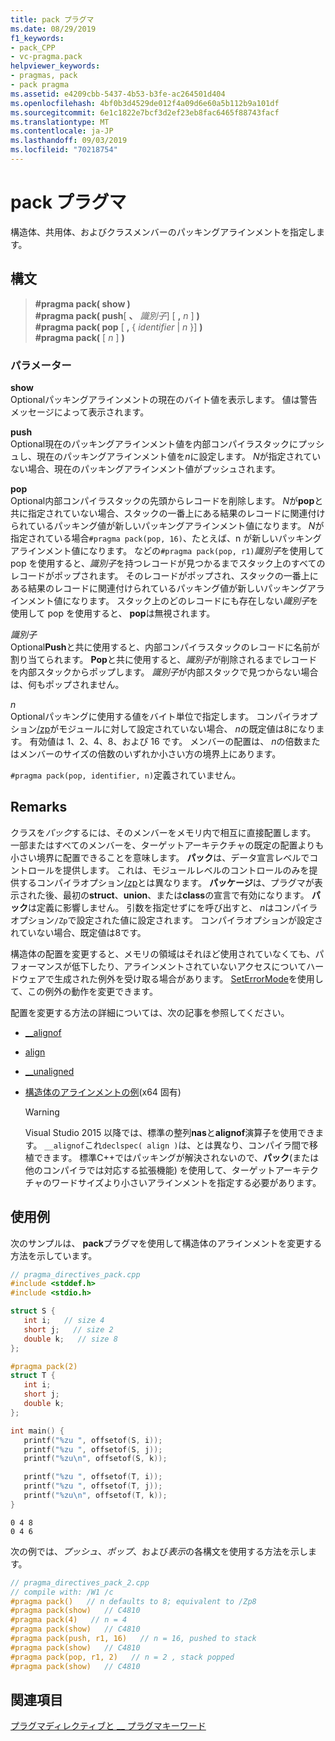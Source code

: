 ```yaml
---
title: pack プラグマ
ms.date: 08/29/2019
f1_keywords:
- pack_CPP
- vc-pragma.pack
helpviewer_keywords:
- pragmas, pack
- pack pragma
ms.assetid: e4209cbb-5437-4b53-b3fe-ac264501d404
ms.openlocfilehash: 4bf0b3d4529de012f4a09d6e60a5b112b9a101df
ms.sourcegitcommit: 6e1c1822e7bcf3d2ef23eb8fac6465f88743facf
ms.translationtype: MT
ms.contentlocale: ja-JP
ms.lasthandoff: 09/03/2019
ms.locfileid: "70218754"
---
```

# <a name="pack-pragma"></a>pack プラグマ

構造体、共用体、およびクラスメンバーのパッキングアラインメントを指定します。

## <a name="syntax"></a>構文

> **#pragma pack( show )** \
> **#pragma pack( push**[ **、** *識別子*] [ **,** *n* ] **)** \
> **#pragma pack( pop** [ **,** { *identifier* | *n* }] **)** \
> **#pragma pack(** [ *n* ] **)**

### <a name="parameters"></a>パラメーター

**show**\
Optionalパッキングアラインメントの現在のバイト値を表示します。 値は警告メッセージによって表示されます。

**push**\
Optional現在のパッキングアラインメント値を内部コンパイラスタックにプッシュし、現在のパッキングアラインメント値を*n*に設定します。 *N*が指定されていない場合、現在のパッキングアラインメント値がプッシュされます。

**pop**\
Optional内部コンパイラスタックの先頭からレコードを削除します。 *N*が**pop**と共に指定されていない場合、スタックの一番上にある結果のレコードに関連付けられているパッキング値が新しいパッキングアラインメント値になります。 *N*が指定されている場合`#pragma pack(pop, 16)`、たとえば、n が新しいパッキングアラインメント値になります。 などの`#pragma pack(pop, r1)`*識別子*を使用して pop を使用すると、*識別子*を持つレコードが見つかるまでスタック上のすべてのレコードがポップされます。 そのレコードがポップされ、スタックの一番上にある結果のレコードに関連付けられているパッキング値が新しいパッキングアラインメント値になります。 スタック上のどのレコードにも存在しない*識別子*を使用して pop を使用すると、 **pop**は無視されます。

*識別子*\
Optional**Push**と共に使用すると、内部コンパイラスタックのレコードに名前が割り当てられます。 **Pop**と共に使用すると、*識別子*が削除されるまでレコードを内部スタックからポップします。 *識別子*が内部スタックで見つからない場合は、何もポップされません。

*n*\
Optionalパッキングに使用する値をバイト単位で指定します。 コンパイラオプション[/zp](../build/reference/zp-struct-member-alignment.md)がモジュールに対して設定されていない場合、 *n*の既定値は8になります。 有効値は 1、2、4、8、および 16 です。 メンバーの配置は、 *n*の倍数またはメンバーのサイズの倍数のいずれか小さい方の境界上にあります。

`#pragma pack(pop, identifier, n)`定義されていません。

## <a name="remarks"></a>Remarks

クラスを*パック*するには、そのメンバーをメモリ内で相互に直接配置します。 一部またはすべてのメンバーを、ターゲットアーキテクチャの既定の配置よりも小さい境界に配置できることを意味します。 **パック**は、データ宣言レベルでコントロールを提供します。 これは、モジュールレベルのコントロールのみを提供するコンパイラオプション[/zp](../build/reference/zp-struct-member-alignment.md)とは異なります。 **パッケージ**は、プラグマが表示された後、最初の**struct**、**union**、または**class**の宣言で有効になります。 **パック**は定義に影響しません。 引数を指定せずにを呼び出すと、 *n*はコンパイラオプション`/Zp`で設定された値に設定されます。 コンパイラオプションが設定されていない場合、既定値は8です。

構造体の配置を変更すると、メモリの領域はそれほど使用されていなくても、パフォーマンスが低下したり、アラインメントされていないアクセスについてハードウェアで生成された例外を受け取る場合があります。  [SetErrorMode](/windows/win32/api/errhandlingapi/nf-errhandlingapi-seterrormode)を使用して、この例外の動作を変更できます。

配置を変更する方法の詳細については、次の記事を参照してください。

- [__alignof](../cpp/alignof-operator.md)

- [align](../cpp/align-cpp.md)

- [__unaligned](../cpp/unaligned.md)

- [構造体のアラインメントの例](../build/x64-software-conventions.md#examples-of-structure-alignment)(x64 固有)

   > [!WARNING]
   > Visual Studio 2015 以降では、標準の整列**nas**と**alignof**演算子を使用できます。 `__alignof`これ`declspec( align )`は、とは異なり、コンパイラ間で移植できます。 標準C++ではパッキングが解決されないので、**パック**(または他のコンパイラでは対応する拡張機能) を使用して、ターゲットアーキテクチャのワードサイズより小さいアラインメントを指定する必要があります。

## <a name="examples"></a>使用例

次のサンプルは、 **pack**プラグマを使用して構造体のアラインメントを変更する方法を示しています。

```cpp
// pragma_directives_pack.cpp
#include <stddef.h>
#include <stdio.h>

struct S {
   int i;   // size 4
   short j;   // size 2
   double k;   // size 8
};

#pragma pack(2)
struct T {
   int i;
   short j;
   double k;
};

int main() {
   printf("%zu ", offsetof(S, i));
   printf("%zu ", offsetof(S, j));
   printf("%zu\n", offsetof(S, k));

   printf("%zu ", offsetof(T, i));
   printf("%zu ", offsetof(T, j));
   printf("%zu\n", offsetof(T, k));
}
```

```Output
0 4 8
0 4 6
```

次の例では、*プッシュ*、*ポップ*、および*表示*の各構文を使用する方法を示します。

```cpp
// pragma_directives_pack_2.cpp
// compile with: /W1 /c
#pragma pack()   // n defaults to 8; equivalent to /Zp8
#pragma pack(show)   // C4810
#pragma pack(4)   // n = 4
#pragma pack(show)   // C4810
#pragma pack(push, r1, 16)   // n = 16, pushed to stack
#pragma pack(show)   // C4810
#pragma pack(pop, r1, 2)   // n = 2 , stack popped
#pragma pack(show)   // C4810
```

## <a name="see-also"></a>関連項目

[プラグマディレクティブと __ プラグマキーワード](../preprocessor/pragma-directives-and-the-pragma-keyword.md)